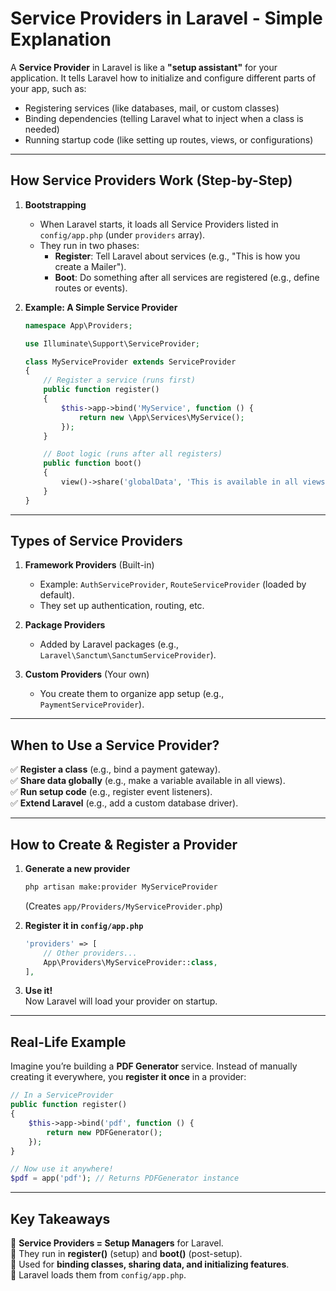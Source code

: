 # **Service Providers in Laravel - Simple Explanation**

A **Service Provider** in Laravel is like a **"setup assistant"** for your application. It tells Laravel how to initialize and configure different parts of your app, such as:
- Registering services (like databases, mail, or custom classes)
- Binding dependencies (telling Laravel what to inject when a class is needed)
- Running startup code (like setting up routes, views, or configurations)

---

## **How Service Providers Work (Step-by-Step)**
1. **Bootstrapping**  
   - When Laravel starts, it loads all Service Providers listed in `config/app.php` (under `providers` array).
   - They run in two phases:  
     - **Register**: Tell Laravel about services (e.g., "This is how you create a Mailer").  
     - **Boot**: Do something after all services are registered (e.g., define routes or events).

2. **Example: A Simple Service Provider**
   ```php
   namespace App\Providers;

   use Illuminate\Support\ServiceProvider;

   class MyServiceProvider extends ServiceProvider
   {
       // Register a service (runs first)
       public function register()
       {
           $this->app->bind('MyService', function () {
               return new \App\Services\MyService();
           });
       }

       // Boot logic (runs after all registers)
       public function boot()
       {
           view()->share('globalData', 'This is available in all views!');
       }
   }
   ```

---

## **Types of Service Providers**
1. **Framework Providers** (Built-in)  
   - Example: `AuthServiceProvider`, `RouteServiceProvider` (loaded by default).  
   - They set up authentication, routing, etc.

2. **Package Providers**  
   - Added by Laravel packages (e.g., `Laravel\Sanctum\SanctumServiceProvider`).

3. **Custom Providers** (Your own)  
   - You create them to organize app setup (e.g., `PaymentServiceProvider`).

---

## **When to Use a Service Provider?**
✅ **Register a class** (e.g., bind a payment gateway).  
✅ **Share data globally** (e.g., make a variable available in all views).  
✅ **Run setup code** (e.g., register event listeners).  
✅ **Extend Laravel** (e.g., add a custom database driver).  

---

## **How to Create & Register a Provider**
1. **Generate a new provider**  
   ```bash
   php artisan make:provider MyServiceProvider
   ```
   (Creates `app/Providers/MyServiceProvider.php`)

2. **Register it in `config/app.php`**  
   ```php
   'providers' => [
       // Other providers...
       App\Providers\MyServiceProvider::class,
   ],
   ```

3. **Use it!**  
   Now Laravel will load your provider on startup.

---

## **Real-Life Example**
Imagine you’re building a **PDF Generator** service. Instead of manually creating it everywhere, you **register it once** in a provider:
```php
// In a ServiceProvider
public function register()
{
    $this->app->bind('pdf', function () {
        return new PDFGenerator();
    });
}

// Now use it anywhere!
$pdf = app('pdf'); // Returns PDFGenerator instance
```

---

## **Key Takeaways**
🔹 **Service Providers = Setup Managers** for Laravel.  
🔹 They run in **register()** (setup) and **boot()** (post-setup).  
🔹 Used for **binding classes, sharing data, and initializing features**.  
🔹 Laravel loads them from `config/app.php`.  
